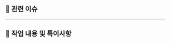 ## 🌱 관련 이슈

<!-- - [LCR-10]  -->

---

## 📌 작업 내용 및 특이사항

<!-- [LCR-10]: https://lgcns-retail.atlassian.net/browse/LCR-10?atlOrigin=eyJpIjoiNWRkNTljNzYxNjVmNDY3MDlhMDU5Y2ZhYzA5YTRkZjUiLCJwIjoiZ2l0aHViLWNvbS1KU1cifQ -->
